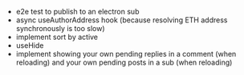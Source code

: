 - e2e test to publish to an electron sub
- async useAuthorAddress hook (because resolving ETH address synchronously is too slow)
- implement sort by active
- useHide
- implement showing your own pending replies in a comment (when reloading) and your own pending posts in a sub (when reloading)
